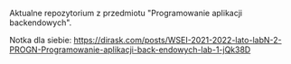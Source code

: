 Aktualne repozytorium z przedmiotu "Programowanie aplikacji backendowych".

Notka dla siebie:
https://dirask.com/posts/WSEI-2021-2022-lato-labN-2-PROGN-Programowanie-aplikacji-back-endowych-lab-1-jQk38D
